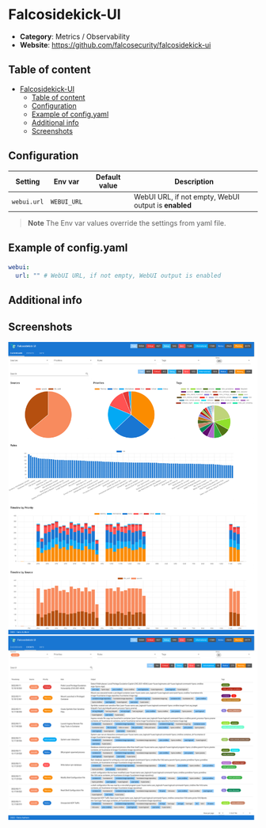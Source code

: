 # Falcosidekick-UI

- **Category**: Metrics / Observability
- **Website**: https://github.com/falcosecurity/falcosidekick-ui

## Table of content

- [Falcosidekick-UI](#falcosidekick-ui)
  - [Table of content](#table-of-content)
  - [Configuration](#configuration)
  - [Example of config.yaml](#example-of-configyaml)
  - [Additional info](#additional-info)
  - [Screenshots](#screenshots)

## Configuration

| Setting     | Env var     | Default value | Description                                          |
| ----------- | ----------- | ------------- | ---------------------------------------------------- |
| `webui.url` | `WEBUI_URL` |               | WebUI URL, if not empty, WebUI output is **enabled** |

> **Note**
The Env var values override the settings from yaml file.

## Example of config.yaml

```yaml
webui:
  url: "" # WebUI URL, if not empty, WebUI output is enabled
```

## Additional info

## Screenshots

![falcosidekick-ui dashboard](images/falcosidekick-ui_dashboard.png)
![falcosidekick-ui events](images/falcosidekick-ui_events.png)
